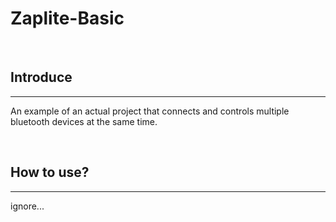 # Zaplite-Basic

<br/>

## Introduce
***
An example of an actual project that connects and controls multiple bluetooth devices at the same time.

<br/>

## How to use?
***
ignore...
